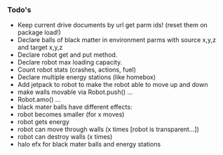 ### Todo's


 - Keep current drive documents by url get parm ids! (reset them on package load!)
 - Declare balls of black matter in environment parms with source x,y,z and target x,y,z
 - Declare robot get and put method. 
 - Declare robot max loading capacity.
 - Count robot stats (crashes, actions, fuel)
 - Declare multiple energy stations (like homebox)
 - Add jetpack to robot to make the robot able to move up and down 
 - make walls movable via Robot.push() ... 
 - Robot.amo() ... 
 - black mater balls have different effects: 
  - robot becomes smaller (for x moves)
  - robot gets energy 
  - robot can move through walls (x times [robot is transparent...])
  - robot can destroy walls (x times)
  - halo efx for black mater balls and energy stations